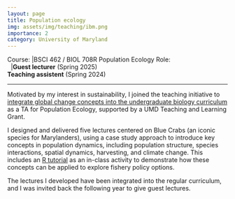```yaml
---
layout: page
title: Population ecology
img: assets/img/teaching/ibm.png
importance: 2
category: University of Maryland
---
```


Course: |BSCI 462 / BIOL 708R Population Ecology
Role:<br>&nbsp; |**Guest lecturer** (Spring 2025)<br>**Teaching assistent** (Spring 2024)

---

Motivated by my interest in sustainability, I joined the teaching initiative to [integrate global change concepts into the undergraduate biology curriculum](https://biology.umd.edu/news/umd-offers-undergraduate-courses-grand-challenge-global-change) as a TA for Population Ecology, supported by a UMD Teaching and Learning Grant.

I designed and delivered five lectures centered on Blue Crabs (an iconic species for Marylanders), using a case study approach to introduce key concepts in population dynamics, including population structure, species interactions, spatial dynamics, harvesting, and climate change. This includes an [R tutorial](/blog/2024/population-matrix/) as an in-class activity to demonstrate how these concepts can be applied to explore fishery policy options. 

The lectures I developed have been integrated into the regular curriculum, and I was invited back the following year to give guest lectures.